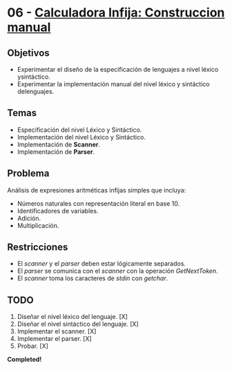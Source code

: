 # 06 - [Calculadora Infija: Construccion manual][CALC]

## Objetivos

- Experimentar  el  diseño  de  la  especificación  de  lenguajes  a  nivel  léxico  ysintáctico.
- Experimentar  la  implementación  manual  del  nivel  léxico  y  sintáctico  delenguajes.

## Temas

- Especificación del nivel Léxico y Sintáctico.
- Implementación del nivel Léxico y Sintáctico.
- Implementación de **Scanner**.
- Implementación de **Parser**.

## Problema

Análisis de expresiones aritméticas infijas simples que incluya:

- Números naturales con representación literal en base 10.
- Identificadores de variables.
- Adición.
- Multiplicación.

## Restricciones

- El *scanner* y el *parser* deben estar lógicamente separados.
- El  *parser*  se  comunica  con  el  *scanner*  con  la  operación  *GetNextToken*.
- El *scanner* toma los caracteres de *stdin* con *getchar*.

## TODO

1. Diseñar el nivel léxico del lenguaje.        [X]
2. Diseñar el nivel sintáctico del lenguaje.    [X]
3. Implementar el scanner.                      [X]
4. Implementar el parser.                       [X]
5. Probar.                                      [X]

**Completed!**

<br />
<br />

[CALC]:"https://github.com/tomasanchez/SSL/blob/master/06-CalcInfManual/Calc.md"
